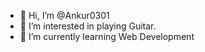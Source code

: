 - 👋 Hi, I’m @Ankur0301
- 👀 I’m interested in playing Guitar.
- 🌱 I’m currently learning Web Development
<!---
Ankur0301/Ankur0301 is a ✨ special ✨ repository because its `README.md` (this file) appears on your GitHub profile.
You can click the Preview link to take a look at your changes.
--->
